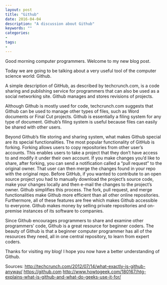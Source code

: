 ```yaml
---
layout: post
title: "Github"
date: 2016-04-04
description: "A discussion about Github"
keywords: ""
categories:
-
tags:
-
---
```


Good morning computer programmers. Welcome to my new blog post.

Today we are going to be talking about a very useful tool of the computer science world: Github.

A simple description of GitHub, as described by techcrunch.com, is a code sharing and publishing service for programmers that can also be used as a social networking site. Github manages and stores revisions of projects.

Although Github is mostly used for code, techcrunch.com suggests that Github can be used to manage other types of files, such as Word documents or Final Cut projects. Github is essentially a filing system for any type of document. Github’s filing system is useful because files can easily be shared with other users.

Beyond Github’s file storing and sharing system, what makes Github special are its special functionalities. The most popular functionality of GitHub is forking.  Forking allows users to copy repositories from other user’s accounts. This enables users to take a project that they don’t have access to and modify it under their own account. If you make changes you’d like to share, after forking, you can send a notification called a “pull request” to the original owner. That user can then merge the changes found in your repo with the original repo. Before GitHub, if you wanted to contribute to an open source project you had to manually download the project’s source code, make your changes locally and then e-mail the changes to the project’s owner. Github simplifies this process. The fork, pull request, and merge functionalities make Github more efficient than all other online repositories. Furthermore, all of these features are free which makes Github accessible to everyone. Github makes money by selling private repositories and on-premise instances of its software to companies. 

Since Github encourages programmers to share and examine other programmers’ code, Github is a great resource for beginner coders. The beauty of Github is that a beginner computer programmer has all of the resources they need, all in one central repository, to learn from expert coders.

Thanks for visiting my blog! I hope you now have a better understanding of Github.



Sources:
http://techcrunch.com/2012/07/14/what-exactly-is-github-anyway/
https://github.com
http://www.howtogeek.com/180167/htg-explains-what-is-github-and-what-do-geeks-use-it-for/

